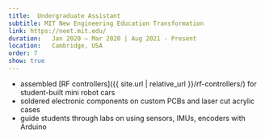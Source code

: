 ```yaml
---
title:  Undergraduate Assistant
subtitle: MIT New Engineering Education Transformation
link: https://neet.mit.edu/
duration:   Jan 2020 – Mar 2020 | Aug 2021 - Present
location:   Cambridge, USA
order: 7
show: true
---
```


- assembled [RF controllers]({{ site.url | relative_url }}/rf-controllers/) for student-built mini robot cars
- soldered electronic components on custom PCBs and laser cut acrylic cases
- guide students through labs on using sensors, IMUs, encoders with Arduino
